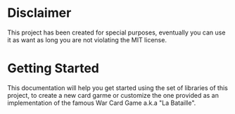 # Disclaimer
This project has been created for special purposes, eventually you can use it as want as long you are not violating the MIT license.

# Getting Started
This documentation will help you get started using the set of libraries of this project, to create a new card garme or customize the one provided as an implementation of the famous War Card Game a.k.a "La Bataille".
